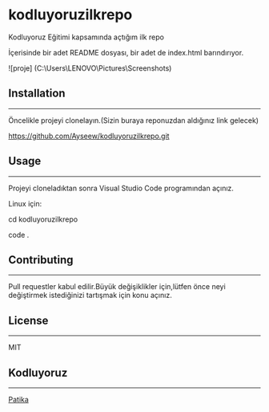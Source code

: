 # kodluyoruzilkrepo
Kodluyoruz Eğitimi kapsamında açtığım ilk repo 

İçerisinde bir adet README dosyası, bir adet de index.html barındırıyor.


![proje] (C:\Users\LENOVO\Pictures\Screenshots)

## Installation
--------------
Öncelikle projeyi clonelayın.(Sizin buraya reponuzdan aldığınız link gelecek)

https://github.com/Ayseew/kodluyoruzilkrepo.git

## Usage
--------------------
Projeyi cloneladıktan sonra Visual Studio Code programından açınız.


Linux için:

cd kodluyoruzilkrepo

code .



## Contributing
----
Pull requestler kabul edilir.Büyük değişiklikler için,lütfen önce neyi değiştirmek istediğinizi tartışmak için konu açınız.

## License
----
MIT

## Kodluyoruz
---
[Patika](https://www.patika.dev/tr)

